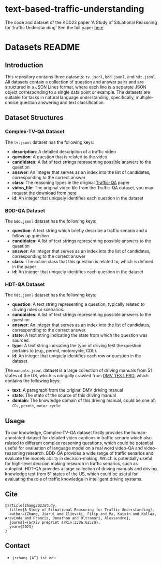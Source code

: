 # text-based-traffic-understanding
The code and dataset of the KDD23 paper 'A Study of Situational Reasoning for Traffic Understanding' See the full paper [here](https://arxiv.org/pdf/2306.02520.pdf)


# Datasets README

## Introduction

This repository contains three datasets: `tv.jsonl`, `bdd.jsonl`, and `hdt.jsonl`. All datasets contain a collection of question and answer pairs and are structured in a JSON Lines format, where each line is a separate JSON object corresponding to a single data point or example. The datasets are suitable for tasks in natural language understanding, specifically, multiple-choice question answering and text classification.

## Dataset Structures

### Complex-TV-QA Dataset

The `tv.jsonl` dataset has the following keys:

- **description**: A detailed description of a traffic video
- **question**: A question that is related to the video
- **candidates**: A list of text strings representing possible answers to the question
- **answer**: An integer that serves as an index into the list of candidates, corresponding to the correct answer
- **class**: The reasoning types in the original [Traffic-QA](https://arxiv.org/pdf/2103.15538.pdf) paper
- **video_file**: The original video file from the Traffic-QA dataset, you may request the download from [here](https://github.com/SUTDCV/SUTD-TrafficQA)
- **id**: An integer that uniquely identifies each question in the dataset

### BDD-QA Dataset

The `bdd.jsonl` dataset has the following keys:

- **question**: A text string which briefly describe a traffic senario and a follow up question
- **candidates**: A list of text strings representing possible answers to the question
- **answer**: An integer that serves as an index into the list of candidates, corresponding to the correct answer
- **class**: The action class that this question is related to, which is defined in the paper
- **id**: An integer that uniquely identifies each question in the dataset

### HDT-QA Dataset

The `hdt.jsonl` dataset has the following keys:

- **question**: A text string representing a question, typically related to driving rules or scenarios.
- **candidates**: A list of text strings representing possible answers to the question.
- **answer**: An integer that serves as an index into the list of candidates, corresponding to the correct answer.
- **state**: A text string indicating the state from which the question was sourced.
- **type**: A text string indicating the type of driving test the question pertains to (e.g., permit, motorcycle, CDL).
- **id**: An integer that uniquely identifies each row or question in the dataset.

The `manuals.jsonl` dataset is a large collection of driving manuals from 51 states of the US, which is oringally crawled from [DMV TEST PRO](https://www.dmv-test-pro.com/), which contains the following keys:

- **text**: A paragraph from the original DMV driving manual
- **state**: The state of the source of this driving manual
- **domain**: The knowledge domain of this driving manual, could be one of: `CDL`, `permit`, `motor cycle`


## Usage

To our knowledge, Complex-TV-QA dataset firstly provides the human-annotated dataset for detailed video captions in traffic senario which also related to different complex reasoning questions, which could be potential useful for evaluation of language model on a real word video-QA and video-reasoning research.
BDD-QA provides a wide range of traffic senarios and evaluate the models ability in decision-making. Which is potentially useful for high-level decision making research in traffic senarios, such as autopilot.
HDT-QA provides a large collection of driving manuals and driving knowledge test from 51 states of the US, which could be useful for evaluating the role of traffic knowledge in intelligent driving systems.

## Cite 
```
@article{zhang2023study,
  title={A Study of Situational Reasoning for Traffic Understanding},
  author={Zhang, Jiarui and Ilievski, Filip and Ma, Kaixin and Kollaa, Aravinda and Francis, Jonathan and Oltramari, Alessandro},
  journal={arXiv preprint arXiv:2306.02520},
  year={2023}
}
```

## Contact

-   `jrzhang [AT] isi.edu`